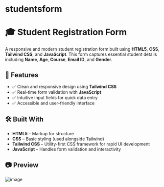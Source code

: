 # studentsform

# 🎓 Student Registration Form

A responsive and modern student registration form built using **HTML5**, **CSS**, **Tailwind CSS**, and **JavaScript**. This form captures essential student details including **Name**, **Age**, **Course**, **Email ID**, and **Gender**.

## 🚀 Features

- ✅ Clean and responsive design using **Tailwind CSS**
- ✅ Real-time form validation with **JavaScript**
- ✅ Intuitive input fields for quick data entry
- ✅ Accessible and user-friendly interface

## 🛠️ Built With

- **HTML5** – Markup for structure
- **CSS** – Basic styling (used alongside Tailwind)
- **Tailwind CSS** – Utility-first CSS framework for rapid UI development
- **JavaScript** – Handles form validation and interactivity

## 📷 Preview
![image](https://github.com/user-attachments/assets/b54bea6e-24ba-4169-a5d0-72e52dba8d8e)




